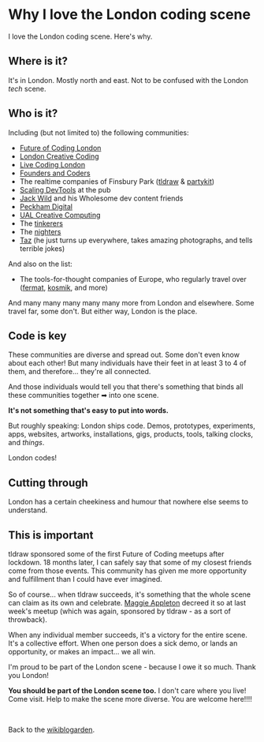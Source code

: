 # Why I love the London coding scene

I love the London coding scene. Here's why.

## Where is it?

It's in London. Mostly north and east. Not to be confused with the London _tech_ scene.

## Who is it?

Including (but not limited to) the following communities:

- [Future of Coding London](https://lu.ma/foclondon)
- [London Creative Coding](https://www.meetup.com/london-creative-coding/)
- [Live Coding London](https://discord.com/invite/RgWgmbGau6)
- [Founders and Coders](https://www.foundersandcoders.com/)
- The realtime companies of Finsbury Park ([tldraw](https://tldraw.com) & [partykit](https://www.partykit.io/))
- [Scaling DevTools](https://podcast.scalingdevtools.com/) at the pub
- [Jack Wild](https://www.isjackwild.com/) and his Wholesome dev content friends
- [Peckham Digital](https://www.peckhamdigital.org/)
- [UAL Creative Computing](https://www.arts.ac.uk/creative-computing-institute)
- The [tinkerers](https://london.tinkerer.ai/)
- The [nighters](https://events.next47.com/next47/rsvp/register?e=ai-night-london-hosted-by-next-47-x-incident-io)
- [Taz](https://twitter.com/tazsingh) (he just turns up everywhere, takes amazing photographs, and tells terrible jokes)

And also on the list:

- The tools-for-thought companies of Europe, who regularly travel over ([fermat](https://fermat.app), [kosmik](https://www.kosmik.app/), and more)

And many many many many many more from London and elsewhere. Some travel far, some don't. But either way, London is the place.

## Code is key

These communities are diverse and spread out. Some don't even know about each other! But many individuals have their feet in at least 3 to 4 of them, and therefore... they're all connected.

And those individuals would tell you that there's something that binds all these communities together ➡ into one scene.

**It's not something that's easy to put into words.**

But roughly speaking: London ships code. Demos, prototypes, experiments, apps, websites, artworks, installations, gigs, products, tools, talking clocks, and _things_.

London codes!

## Cutting through

London has a certain cheekiness and humour that nowhere else seems to understand.

## This is important

tldraw sponsored some of the first Future of Coding meetups after lockdown. 18 months later, I can safely say that some of my closest friends come from those events. This community has given me more opportunity and fulfillment than I could have ever imagined.

So of course... when tldraw succeeds, it's something that the whole scene can claim as its own and celebrate. [Maggie Appleton](https://maggieappleton.com/) decreed it so at last week's meetup (which was again, sponsored by tldraw - as a sort of throwback).

When any individual member succeeds, it's a victory for the entire scene. It's a collective effort. When one person does a sick demo, or lands an opportunity, or makes an impact... we all win.

I'm proud to be part of the London scene - because I owe it so much. Thank you London!

**You should be part of the London scene too.** I don't care where you live! Come visit. Help to make the scene more diverse. You are welcome here!!!!

<br>

Back to the [wikiblogarden](/wikiblogarden).
